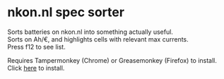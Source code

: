 # nkon.nl spec sorter
Sorts batteries on nkon.nl into something actually useful.  
Sorts on Ah/€, and highlights cells with relevant max currents.  
Press f12 to see list.

Requires Tampermonkey (Chrome) or Greasemonkey (Firefox) to install.  
Click [here](https://rawgit.com/L0laapk3/nkon.nl-spec-sorter/master/nkonsort.user.js) to install.
